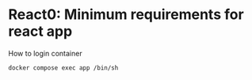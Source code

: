 # React0: Minimum requirements for react app

How to login container

```bash
docker compose exec app /bin/sh
```
